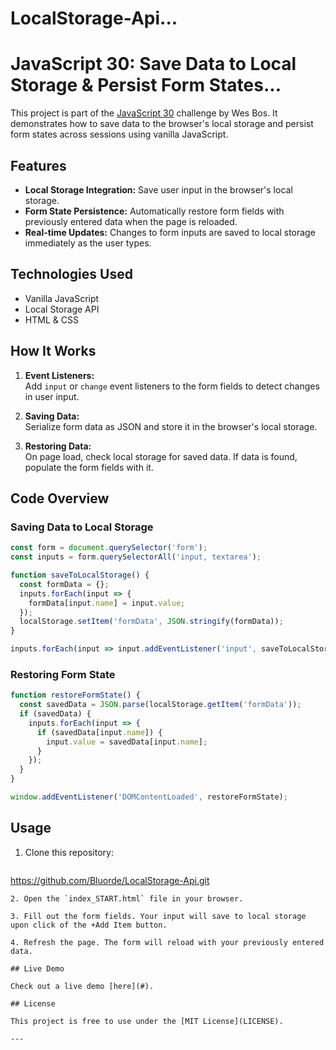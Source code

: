 # LocalStorage-Api...
# JavaScript 30: Save Data to Local Storage & Persist Form States...

This project is part of the [JavaScript 30](https://javascript30.com/) challenge by Wes Bos. It demonstrates how to save data to the browser's local storage and persist form states across sessions using vanilla JavaScript.

## Features

- **Local Storage Integration:** Save user input in the browser's local storage.
- **Form State Persistence:** Automatically restore form fields with previously entered data when the page is reloaded.
- **Real-time Updates:** Changes to form inputs are saved to local storage immediately as the user types.

## Technologies Used

- Vanilla JavaScript
- Local Storage API
- HTML & CSS

## How It Works

1. **Event Listeners:**  
   Add `input` or `change` event listeners to the form fields to detect changes in user input.
   
2. **Saving Data:**  
   Serialize form data as JSON and store it in the browser's local storage.

3. **Restoring Data:**  
   On page load, check local storage for saved data. If data is found, populate the form fields with it.

## Code Overview

### Saving Data to Local Storage

```javascript
const form = document.querySelector('form');
const inputs = form.querySelectorAll('input, textarea');

function saveToLocalStorage() {
  const formData = {};
  inputs.forEach(input => {
    formData[input.name] = input.value;
  });
  localStorage.setItem('formData', JSON.stringify(formData));
}

inputs.forEach(input => input.addEventListener('input', saveToLocalStorage));
```

### Restoring Form State

```javascript
function restoreFormState() {
  const savedData = JSON.parse(localStorage.getItem('formData'));
  if (savedData) {
    inputs.forEach(input => {
      if (savedData[input.name]) {
        input.value = savedData[input.name];
      }
    });
  }
}

window.addEventListener('DOMContentLoaded', restoreFormState);
```

## Usage

1. Clone this repository:
   ```bash
 https://github.com/Bluorde/LocalStorage-Api.git
   ```
2. Open the `index_START.html` file in your browser.

3. Fill out the form fields. Your input will save to local storage upon click of the +Add Item button.

4. Refresh the page. The form will reload with your previously entered data.

## Live Demo

Check out a live demo [here](#).

## License

This project is free to use under the [MIT License](LICENSE).

---
